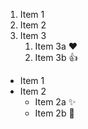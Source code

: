 1. Item 1
2. Item 2
3. Item 3
   1. Item 3a :heart:
   2. Item 3b :+1:
   
* Item 1
* Item 2
  * Item 2a :sparkles:
  * Item 2b :tada:
